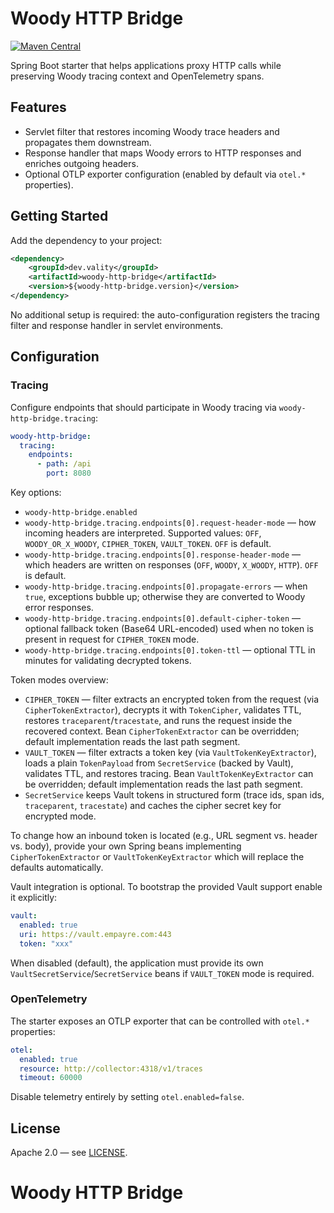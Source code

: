 # Woody HTTP Bridge
[![Maven Central](https://img.shields.io/maven-central/v/dev.vality/woody-http-bridge.svg)](https://central.sonatype.com/artifact/dev.vality/woody-http-bridge)

Spring Boot starter that helps applications proxy HTTP calls while preserving Woody tracing context and OpenTelemetry spans.

## Features

- Servlet filter that restores incoming Woody trace headers and propagates them downstream.
- Response handler that maps Woody errors to HTTP responses and enriches outgoing headers.
- Optional OTLP exporter configuration (enabled by default via `otel.*` properties).

## Getting Started

Add the dependency to your project:

```xml
<dependency>
    <groupId>dev.vality</groupId>
    <artifactId>woody-http-bridge</artifactId>
    <version>${woody-http-bridge.version}</version>
</dependency>
```

No additional setup is required: the auto-configuration registers the tracing filter and response handler in servlet environments.

## Configuration

### Tracing

Configure endpoints that should participate in Woody tracing via `woody-http-bridge.tracing`:

```yaml
woody-http-bridge:
  tracing:
    endpoints:
      - path: /api
        port: 8080
```

Key options:

- `woody-http-bridge.enabled` 
- `woody-http-bridge.tracing.endpoints[0].request-header-mode` — how incoming headers are interpreted. Supported values: `OFF`, `WOODY_OR_X_WOODY`, `CIPHER_TOKEN`, `VAULT_TOKEN`. `OFF` is default.
- `woody-http-bridge.tracing.endpoints[0].response-header-mode` — which headers are written on responses (`OFF`, `WOODY`, `X_WOODY`, `HTTP`). `OFF` is default.
- `woody-http-bridge.tracing.endpoints[0].propagate-errors` — when `true`, exceptions bubble up; otherwise they are converted to Woody error responses.
- `woody-http-bridge.tracing.endpoints[0].default-cipher-token` — optional fallback token (Base64 URL-encoded) used when no token is present in request for `CIPHER_TOKEN` mode.
- `woody-http-bridge.tracing.endpoints[0].token-ttl` — optional TTL in minutes for validating decrypted tokens.

Token modes overview:

- `CIPHER_TOKEN` — filter extracts an encrypted token from the request (via `CipherTokenExtractor`), decrypts it with `TokenCipher`, validates TTL, restores `traceparent`/`tracestate`, and runs the request inside the recovered context. Bean `CipherTokenExtractor` can be overridden; default implementation reads the last path segment.
- `VAULT_TOKEN` — filter extracts a token key (via `VaultTokenKeyExtractor`), loads a plain `TokenPayload` from `SecretService` (backed by Vault), validates TTL, and restores tracing. Bean `VaultTokenKeyExtractor` can be overridden; default implementation reads the last path segment.
- `SecretService` keeps Vault tokens in structured form (trace ids, span ids, `traceparent`, `tracestate`) and caches the cipher secret key for encrypted mode.

To change how an inbound token is located (e.g., URL segment vs. header vs. body), provide your own Spring beans implementing `CipherTokenExtractor` or `VaultTokenKeyExtractor` which will replace the defaults automatically.

Vault integration is optional. To bootstrap the provided Vault support enable it explicitly:

```yaml
vault:
  enabled: true
  uri: https://vault.empayre.com:443
  token: "xxx"
```

When disabled (default), the application must provide its own `VaultSecretService`/`SecretService` beans if `VAULT_TOKEN` mode is required.

### OpenTelemetry

The starter exposes an OTLP exporter that can be controlled with `otel.*` properties:

```yaml
otel:
  enabled: true
  resource: http://collector:4318/v1/traces
  timeout: 60000
```

Disable telemetry entirely by setting `otel.enabled=false`.

## License

Apache 2.0 — see [LICENSE](LICENSE).
# Woody HTTP Bridge
